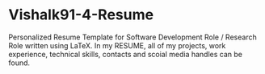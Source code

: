 # Vishalk91-4-Resume
Personalized Resume Template for Software Development Role / Research Role written using LaTeX. 
In my RESUME, all of my projects, work experience, technical skills, contacts and scoial media handles can be found.

